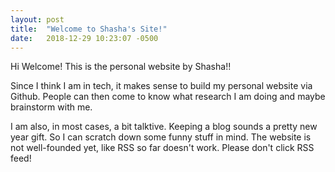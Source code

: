```yaml
---
layout: post
title:  "Welcome to Shasha's Site!"
date:   2018-12-29 10:23:07 -0500
---
```

Hi Welcome! This is the personal website by Shasha!!

Since I think I am in tech, it makes sense to build my personal website via Github. People can then come to know what research I am doing and maybe brainstorm with me. 

I am also, in most cases, a bit talktive. Keeping a blog sounds a pretty new year gift. So I can scratch down some funny stuff in mind. The website is not well-founded yet, like RSS so far doesn't work. Please don't click RSS feed!

